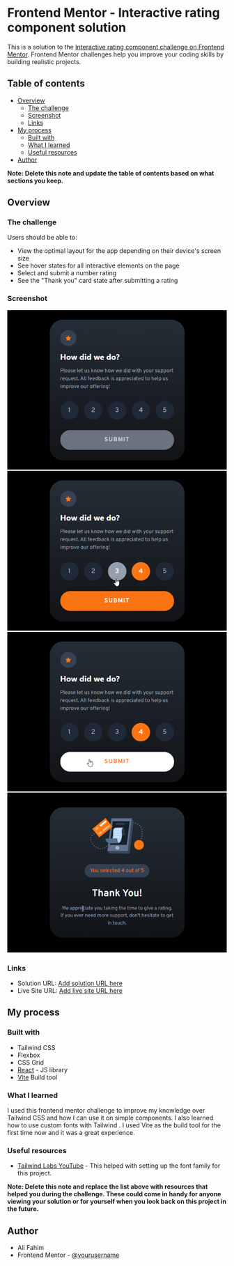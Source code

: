 # Frontend Mentor - Interactive rating component solution

This is a solution to the [Interactive rating component challenge on Frontend Mentor](https://www.frontendmentor.io/challenges/interactive-rating-component-koxpeBUmI). Frontend Mentor challenges help you improve your coding skills by building realistic projects.

## Table of contents

- [Overview](#overview)
  - [The challenge](#the-challenge)
  - [Screenshot](#screenshot)
  - [Links](#links)
- [My process](#my-process)
  - [Built with](#built-with)
  - [What I learned](#what-i-learned)
  - [Useful resources](#useful-resources)
- [Author](#author)

**Note: Delete this note and update the table of contents based on what sections you keep.**

## Overview

### The challenge

Users should be able to:

- View the optimal layout for the app depending on their device's screen size
- See hover states for all interactive elements on the page
- Select and submit a number rating
- See the "Thank you" card state after submitting a rating

### Screenshot

![](./screenshots/1.png)
![](./screenshots/2.png)
![](./screenshots/3.png)
![](./screenshots/4.png)

### Links

- Solution URL: [Add solution URL here](https://your-solution-url.com)
- Live Site URL: [Add live site URL here](https://your-live-site-url.com)

## My process

### Built with

- Tailwind CSS
- Flexbox
- CSS Grid
- [React](https://reactjs.org/) - JS library
- [Vite](https://vitejs.dev/) Build tool

### What I learned

I used this frontend mentor challenge to improve my knowledge over Tailwind CSS and how I can use it on simple components. I also learned how to use custom fonts with Tailwind . I used Vite as the build tool for the first time now and it was a great experience.

### Useful resources

- [Tailwind Labs YouTube](https://www.youtube.com/watch?v=sOnBG2wUm1s) - This helped with setting up the font family for this project.

**Note: Delete this note and replace the list above with resources that helped you during the challenge. These could come in handy for anyone viewing your solution or for yourself when you look back on this project in the future.**

## Author

- Ali Fahim
- Frontend Mentor - [@yourusername](https://www.frontendmentor.io/profile/yourusername)
